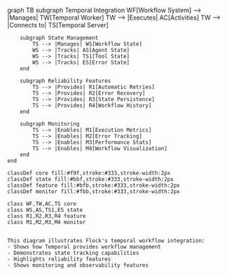 graph TB
    subgraph Temporal Integration
        WF[Workflow System] --> |Manages| TW[Temporal Worker]
        TW --> |Executes| AC[Activities]
        TW --> |Connects to| TS[Temporal Server]
        
        subgraph State Management
            TS --> |Manages| WS[Workflow State]
            WS --> |Tracks| AS[Agent State]
            WS --> |Tracks| TS1[Tool State]
            WS --> |Tracks| ES[Error State]
        end

        subgraph Reliability Features
            TS --> |Provides| R1[Automatic Retries]
            TS --> |Provides| R2[Error Recovery]
            TS --> |Provides| R3[State Persistence]
            TS --> |Provides| R4[Workflow History]
        end

        subgraph Monitoring
            TS --> |Enables| M1[Execution Metrics]
            TS --> |Enables| M2[Error Tracking]
            TS --> |Enables| M3[Performance Stats]
            TS --> |Enables| M4[Workflow Visualization]
        end
    end

    classDef core fill:#f9f,stroke:#333,stroke-width:2px
    classDef state fill:#bbf,stroke:#333,stroke-width:2px
    classDef feature fill:#bfb,stroke:#333,stroke-width:2px
    classDef monitor fill:#fbb,stroke:#333,stroke-width:2px

    class WF,TW,AC,TS core
    class WS,AS,TS1,ES state
    class R1,R2,R3,R4 feature
    class M1,M2,M3,M4 monitor
```

This diagram illustrates Flock's temporal workflow integration:
- Shows how Temporal provides workflow management
- Demonstrates state tracking capabilities
- Highlights reliability features
- Shows monitoring and observability features
